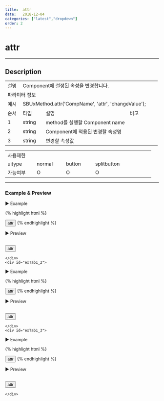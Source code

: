 ```yaml
---
title:  attr
date:   2018-12-04
categories: ["latest","dropdown"]
order: 2
---
```


attr
===

---

## Description

<table style="width:100%">
    <colgroup>
        <col width="10%"/>
        <col width="15%"/>
        <col width="55%"/>
        <col width="20%"/>
    </colgroup>
    <tr>
        <td class="tdTitle tdBg">설명</td>
        <td colspan="3">Component에 설정된 속성을 변경합니다.</td>
    </tr>
    <tr>
        <td class="tdTitle tdCenter tdBg" colspan="4">파라미터 정보</td>
    </tr>
    <tr>
        <td class="tdTitle tdCenter tdBg">예시</td>
        <td colspan="3">SBUxMethod.attr('CompName', 'attr', 'changeValue');</td>
    </tr>
    <tr>
        <td class="tdTitle tdCenter tdBg">순서</td>
        <td class="tdTitle tdCenter tdBg">타입</td>
        <td class="tdTitle tdCenter tdBg">설명</td>
        <td class="tdTitle tdCenter tdBg">비고</td>
    </tr>
    <tr>
        <td class="tdCenter">1</td>
        <td class="tdCenter">string</td>
        <td>method를 실행할 Component name</td>
        <td></td>
    </tr>
    <tr>
        <td class="tdCenter">2</td>
        <td class="tdCenter">string</td>
        <td>Component에 적용된 변경할 속성명</td>
        <td></td>
    </tr>
    <tr>
        <td class="tdCenter">3</td>
        <td class="tdCenter">string</td>
        <td>변경할 속성값</td>
        <td></td>
    </tr>
</table>
<table style="width:100%">
    <colgroup>
        <col width="20%"/>
        <col width="20%"/>
        <col width="20%"/>
        <col width="20%"/>
        <col width="20%"/>
    </colgroup>
    <tr>
        <td class="tdTitle tdBg tdCenter" colspan="5">사용제한</td>
    </tr>
    <tr>
        <td class="tdTitle tdBg">uitype</td>
        <td class="tdCenter">normal</td>
        <td class="tdCenter">button</td>
        <td class="tdCenter">splitbutton</td>
        <td></td>
    </tr>
    <tr>
        <td class="tdTitle tdBg">가능여부</td>
        <td class="tdBlue tdCenter">O</td>
        <td class="tdBlue tdCenter">O</td>
        <td class="tdBlue tdCenter">O</td>
        <td></td>
    </tr>
</table>

---
### Example & Preview

<script>
    var DropdownJsonData = [
        {'id' : '1', 'pid' : '-1', 'text' : 'red'},
        {'id' : '2', 'pid' : '-1', 'text' : 'blue'},
        {'id' : '3', 'pid' : '-1', 'text' : 'green'}
    ];
</script>

<sbux-tabs id="exTab1" name="exTab1" uitype="normal" title-target-id-array="exTab1_1^exTab1_2^exTab1_3" title-text-array="normal^button^splitbutton">
</sbux-tabs>
<div class="tab-content">
    <div id="exTab1_1">

▶ Example

{% highlight html %}
<script>
    var DropdownJsonData = [
        {'id' : '1', 'pid' : '-1', 'text' : 'red'},
        {'id' : '2', 'pid' : '-1', 'text' : 'blue'},
        {'id' : '3', 'pid' : '-1', 'text' : 'green'}
    ];
</script>
<input type="button" value="attr" onclick="SBUxMethod.attr('sbTagNm1', 'disabled', 'false');">
<sbux-dropdown id="sbIdx1" name="sbTagNm1" uitype="normal" jsondata-ref="DropdownJsonData" disabled="disabled"></sbux-dropdown>
{% endhighlight %}

<br>

▶ Preview

<br>
<input type="button" value="attr" onclick="SBUxMethod.attr('sbTagNm1', 'disabled', 'false');">
<sbux-dropdown id="sbIdx1" name="sbTagNm1" uitype="normal" jsondata-ref="DropdownJsonData" disabled="disabled"></sbux-dropdown>

    </div>
    <div id="exTab1_2">

▶ Example

{% highlight html %}
<script>
    var DropdownJsonData = [
        {'id' : '1', 'pid' : '-1', 'text' : 'red'},
        {'id' : '2', 'pid' : '-1', 'text' : 'blue'},
        {'id' : '3', 'pid' : '-1', 'text' : 'green'}
    ];
</script>
<input type="button" value="attr" onclick="SBUxMethod.attr('sbTagNm2', 'disabled', 'false');">
<sbux-dropdown id="sbIdx2" name="sbTagNm2" uitype="button" jsondata-ref="DropdownJsonData" disabled="disabled"></sbux-dropdown>
{% endhighlight %}

<br>

▶ Preview

<br>
<input type="button" value="attr" onclick="SBUxMethod.attr('sbTagNm2', 'disabled', 'false');">
<sbux-dropdown id="sbIdx2" name="sbTagNm2" uitype="button" jsondata-ref="DropdownJsonData" disabled="disabled"></sbux-dropdown>

    </div>
    <div id="exTab1_3">

▶ Example

{% highlight html %}
<script>
    var DropdownJsonData = [
        {'id' : '1', 'pid' : '-1', 'text' : 'red'},
        {'id' : '2', 'pid' : '-1', 'text' : 'blue'},
        {'id' : '3', 'pid' : '-1', 'text' : 'green'}
    ];
</script>
<input type="button" value="attr" onclick="SBUxMethod.attr('sbTagNm3', 'disabled', 'false');">
<sbux-dropdown id="sbIdx3" name="sbTagNm3" uitype="splitbutton" jsondata-ref="DropdownJsonData" disabled="disabled"></sbux-dropdown>
{% endhighlight %}

<br>

▶ Preview

<br>
<input type="button" value="attr" onclick="SBUxMethod.attr('sbTagNm3', 'disabled', 'false');">
<sbux-dropdown id="sbIdx3" name="sbTagNm3" uitype="splitbutton" jsondata-ref="DropdownJsonData" disabled="disabled"></sbux-dropdown>

    </div>
</div>